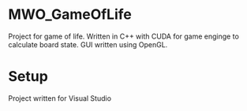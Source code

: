 # MWO_GameOfLife
Project for game of life. Written in C++ with CUDA for game enginge to calculate board state. GUI written using OpenGL.

# Setup
Project written for Visual Studio
